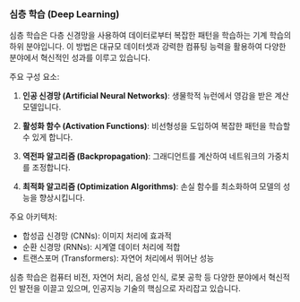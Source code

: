 ### 심층 학습 (Deep Learning)

심층 학습은 다층 신경망을 사용하여 데이터로부터 복잡한 패턴을 학습하는 기계 학습의 하위 분야입니다. 이 방법은 대규모 데이터셋과 강력한 컴퓨팅 능력을 활용하여 다양한 분야에서 혁신적인 성과를 이루고 있습니다.

주요 구성 요소:

1. **인공 신경망 (Artificial Neural Networks)**: 생물학적 뉴런에서 영감을 받은 계산 모델입니다.

2. **활성화 함수 (Activation Functions)**: 비선형성을 도입하여 복잡한 패턴을 학습할 수 있게 합니다.

3. **역전파 알고리즘 (Backpropagation)**: 그래디언트를 계산하여 네트워크의 가중치를 조정합니다.

4. **최적화 알고리즘 (Optimization Algorithms)**: 손실 함수를 최소화하여 모델의 성능을 향상시킵니다.

주요 아키텍처:

- 합성곱 신경망 (CNNs): 이미지 처리에 효과적
- 순환 신경망 (RNNs): 시계열 데이터 처리에 적합
- 트랜스포머 (Transformers): 자연어 처리에서 뛰어난 성능

심층 학습은 컴퓨터 비전, 자연어 처리, 음성 인식, 로봇 공학 등 다양한 분야에서 혁신적인 발전을 이끌고 있으며, 인공지능 기술의 핵심으로 자리잡고 있습니다.